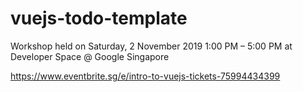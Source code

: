 # vuejs-todo-template

Workshop held on Saturday, 2 November 2019 1:00 PM – 5:00 PM at Developer Space @ Google Singapore



https://www.eventbrite.sg/e/intro-to-vuejs-tickets-75994434399